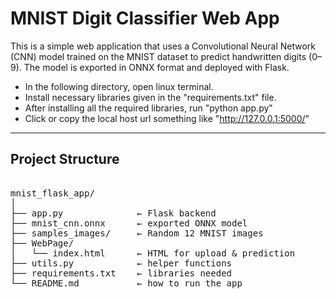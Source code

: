 # MNIST Digit Classifier Web App

This is a simple web application that uses a Convolutional Neural Network (CNN) model trained on the MNIST dataset to predict handwritten digits (0–9). The model is exported in ONNX format and deployed with Flask.

- In the following directory, open linux terminal.
- Install necessary libraries given in the "requirements.txt" file.
- After installing all the required libraries, run "python app.py"
- Click or copy the local host url something like "http://127.0.0.1:5000/"

---

## Project Structure

<pre> 
mnist_flask_app/
│
├── app.py              ← Flask backend
├── mnist_cnn.onnx      ← exported ONNX model
├── samples_images/     ← Random 12 MNIST images
├── WebPage/
│   └── index.html      ← HTML for upload & prediction
├── utils.py            ← helper functions
├── requirements.txt    ← libraries needed
└── README.md           ← how to run the app
</pre>
